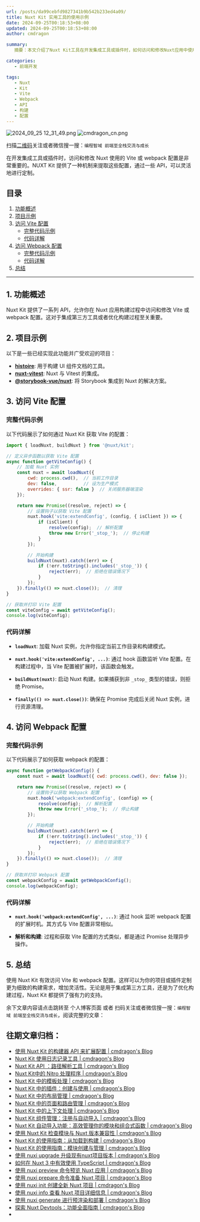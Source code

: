```yaml
---
url: /posts/da99cebfd9827341b9b542b233ed4a09/
title: Nuxt Kit 实用工具的使用示例
date: 2024-09-25T00:18:53+08:00
updated: 2024-09-25T00:18:53+08:00
author: cmdragon

summary:
   摘要：本文介绍了Nuxt Kit工具在开发集成工具或插件时，如何访问和修改Nuxt应用中使用的Vite或webpack配置，以实现定制化构建需求。内容包括功能概述、项目示例、详细步骤说明了如何访问Vite配置及Webpack配置，并通过代码示例展示了配置过程，最后总结了Nuxt Kit在此类操作中的作用和优势。

categories:
   - 前端开发

tags:
   - Nuxt
   - Kit
   - Vite
   - Webpack
   - API
   - 构建
   - 配置
---
```


<img src="/images/2024_09_25 12_31_49.png" title="2024_09_25 12_31_49.png" alt="2024_09_25 12_31_49.png"/>

<img src="https://api2.cmdragon.cn/upload/cmder/20250304_012821924.jpg" title="cmdragon_cn.png" alt="cmdragon_cn.png"/>


扫描[二维码](https://api2.cmdragon.cn/upload/cmder/20250304_012821924.jpg)关注或者微信搜一搜：`编程智域 前端至全栈交流与成长`



在开发集成工具或插件时，访问和修改 Nuxt 使用的 Vite 或 webpack 配置是非常重要的。NUXT Kit 提供了一种机制来提取这些配置，通过一些 API，可以灵活地进行定制。

## 目录

1. [功能概述](#功能概述)
2. [项目示例](#项目示例)
3. [访问 Vite 配置](#访问-vite-配置)
   - [完整代码示例](#完整代码示例)
   - [代码详解](#代码详解)
4. [访问 Webpack 配置](#访问-webpack-配置)
   - [完整代码示例](#完整代码示例-1)
   - [代码详解](#代码详解-1)
5. [总结](#总结)

---

## 1. 功能概述

Nuxt Kit 提供了一系列 API，允许你在 Nuxt 应用构建过程中访问和修改 Vite 或 webpack 配置。这对于集成第三方工具或者优化构建过程至关重要。

## 2. 项目示例

以下是一些已经实现此功能并广受欢迎的项目：

- **[histoire](https://histoire.dev)**: 用于构建 UI 组件文档的工具。
- **[nuxt-vitest](https://vitest.dev)**: Nuxt 与 Vitest 的集成。
- **[@storybook-vue/nuxt](https://storybook.js.org)**: 将 Storybook 集成到 Nuxt 的解决方案。

## 3. 访问 Vite 配置

### 完整代码示例

以下代码展示了如何通过 Nuxt Kit 获取 Vite 的配置：

```javascript
import { loadNuxt, buildNuxt } from '@nuxt/kit';

// 定义异步函数以获取 Vite 配置
async function getViteConfig() {
    // 加载 Nuxt 实例
    const nuxt = await loadNuxt({
        cwd: process.cwd(),  // 当前工作目录
        dev: false,          // 设为生产模式
        overrides: { ssr: false }  // 关闭服务器端渲染
    });

    return new Promise((resolve, reject) => {
        // 设置钩子以获取 Vite 配置
        nuxt.hook('vite:extendConfig', (config, { isClient }) => {
            if (isClient) {
                resolve(config);  // 解析配置
                throw new Error('_stop_');  // 停止构建
            }
        });

        // 开始构建
        buildNuxt(nuxt).catch((err) => {
            if (!err.toString().includes('_stop_')) {
                reject(err);  // 拒绝在错误情况下
            }
        });
    }).finally(() => nuxt.close());  // 清理
}

// 获取并打印 Vite 配置
const viteConfig = await getViteConfig();
console.log(viteConfig);
```

### 代码详解

- **`loadNuxt`**: 加载 Nuxt 实例，允许你指定当前工作目录和构建模式。
  
- **`nuxt.hook('vite:extendConfig', ...)`**: 通过 hook 函数监听 Vite 配置。在构建过程中，当 Vite 配置被扩展时，该函数会触发。
  
- **`buildNuxt(nuxt)`**: 启动 Nuxt 构建。如果捕获到非 `_stop_` 类型的错误，则拒绝 Promise。
  
- **`finally(() => nuxt.close())`**: 确保在 Promise 完成后关闭 Nuxt 实例，进行资源清理。

## 4. 访问 Webpack 配置

### 完整代码示例

以下代码展示了如何获取 webpack 的配置：

```javascript
async function getWebpackConfig() {
    const nuxt = await loadNuxt({ cwd: process.cwd(), dev: false });

    return new Promise((resolve, reject) => {
        // 设置钩子以获取 Webpack 配置
        nuxt.hook('webpack:extendConfig', (config) => {
            resolve(config);  // 解析配置
            throw new Error('_stop_');  // 停止构建
        });

        // 开始构建
        buildNuxt(nuxt).catch((err) => {
            if (!err.toString().includes('_stop_')) {
                reject(err);  // 拒绝在错误情况下
            }
        });
    }).finally(() => nuxt.close());  // 清理
}

// 获取并打印 Webpack 配置
const webpackConfig = await getWebpackConfig();
console.log(webpackConfig);
```

### 代码详解

- **`nuxt.hook('webpack:extendConfig', ...)`**: 通过 hook 监听 webpack 配置的扩展时机。其方式与 Vite 配置非常相似。
  
- **解析和构建**: 过程和获取 Vite 配置的方式类似，都是通过 Promise 处理异步操作。

## 5. 总结

使用 Nuxt Kit 有效访问 Vite 和 webpack 配置。这样可以为你的项目或插件定制更为细致的构建需求，增加灵活性。无论是用于集成第三方工具，还是为了优化构建过程，Nuxt Kit 都提供了强有力的支持。

余下文章内容请点击跳转至 个人博客页面 或者 扫码关注或者微信搜一搜：`编程智域 前端至全栈交流与成长`，阅读完整的文章：

## 往期文章归档：

- [使用 Nuxt Kit 的构建器 API 来扩展配置 | cmdragon's Blog](https://blog.cmdragon.cn/posts/bdeb7bbd58b884c871d4a545bab57769/)
- [Nuxt Kit 使用日志记录工具 | cmdragon's Blog](https://blog.cmdragon.cn/posts/fab35b7214614128957a0da96b8705ed/)
- [Nuxt Kit API ：路径解析工具 | cmdragon's Blog](https://blog.cmdragon.cn/posts/68b1b6f9d726f331612d5dcf9dc96914/)
- [Nuxt Kit中的 Nitro 处理程序 | cmdragon's Blog](https://blog.cmdragon.cn/posts/d192f328c97955dd3e3ed3f1cb0c54fa/)
- [Nuxt Kit 中的模板处理 | cmdragon's Blog](https://blog.cmdragon.cn/posts/65413519c80ce2a292bf056178a0d195/)
- [Nuxt Kit 中的插件：创建与使用 | cmdragon's Blog](https://blog.cmdragon.cn/posts/cb753641cae33519dd339d523c5afa32/)
- [Nuxt Kit 中的布局管理 | cmdragon's Blog](https://blog.cmdragon.cn/posts/b4ffad87d300777dc9674a9251b6dc1e/)
- [Nuxt Kit 中的页面和路由管理 | cmdragon's Blog](https://blog.cmdragon.cn/posts/ca15f62138ac0f090f2b9c215756b50a/)
- [Nuxt Kit 中的上下文处理 | cmdragon's Blog](https://blog.cmdragon.cn/posts/a1f6b30121d27466cf8fd474dd962eda/)
- [Nuxt Kit 组件管理：注册与自动导入 | cmdragon's Blog](https://blog.cmdragon.cn/posts/c5f0133bf1d896616b703a00c560fb9b/)
- [Nuxt Kit 自动导入功能：高效管理你的模块和组合式函数 | cmdragon's Blog](https://blog.cmdragon.cn/posts/5640663d513476298fbd449f82a67e09/)
- [使用 Nuxt Kit 检查模块与 Nuxt 版本兼容性 | cmdragon's Blog](https://blog.cmdragon.cn/posts/b80a57c1b7ed8f18b9d72567e3bc9d71/)
- [Nuxt Kit 的使用指南：从加载到构建 | cmdragon's Blog](https://blog.cmdragon.cn/posts/a19304accfa8f913a68caae99dfa8a68/)
- [Nuxt Kit 的使用指南：模块创建与管理 | cmdragon's Blog](https://blog.cmdragon.cn/posts/4ab50831d8bbee635f407ecba9971360/)
- [使用 nuxi upgrade 升级现有nuxt项目版本 | cmdragon's Blog](https://blog.cmdragon.cn/posts/0e0c114dbed4df069069c50bc4b57510/)
- [如何在 Nuxt 3 中有效使用 TypeScript | cmdragon's Blog](https://blog.cmdragon.cn/posts/3121b9f162f334cf3f36524ef4a0a21c/)
- [使用 nuxi preview 命令预览 Nuxt 应用 | cmdragon's Blog](https://blog.cmdragon.cn/posts/5b05eb48f0dc0e960be86be0f59de2fa/)
- [使用 nuxi prepare 命令准备 Nuxt 项目 | cmdragon's Blog](https://blog.cmdragon.cn/posts/f00fdc02feaaf3525efceaf3e2dc5814/)
- [使用 nuxi init 创建全新 Nuxt 项目 | cmdragon's Blog](https://blog.cmdragon.cn/posts/e215ae9d731aea9f7b5d6aef7aa1a4db/)
- [使用 nuxi info 查看 Nuxt 项目详细信息 | cmdragon's Blog](https://blog.cmdragon.cn/posts/f7aeb6ad9c1c9cf3980419a88a66b082/)
- [使用 nuxi generate 进行预渲染和部署 | cmdragon's Blog](https://blog.cmdragon.cn/posts/82f081b254205e6c18a5d415f97f2519/)
- [探索 Nuxt Devtools：功能全面指南 | cmdragon's Blog](https://blog.cmdragon.cn/posts/ba266042f1b1b5d48140c44161ea0421/)
-

